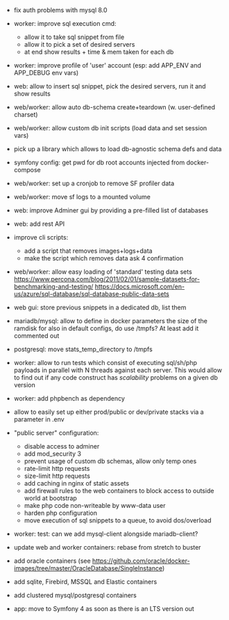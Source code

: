 - fix auth problems with mysql 8.0

- worker: improve sql execution cmd:
  + allow it to take sql snippet from file
  + allow it to pick a set of desired servers
  + at end show results + time & mem taken for each db

- worker: improve profile of 'user' account (esp: add APP_ENV and APP_DEBUG env vars)

- web: allow to insert sql snippet, pick the desired servers, run it and show results

- web/worker: allow auto db-schema create+teardown (w. user-defined charset)

- web/worker: allow custom db init scripts (load data and set session vars)

- pick up a library which allows to load db-agnostic schema defs and data

- symfony config: get pwd for db root accounts injected from docker-compose

- web/worker: set up a cronjob to remove SF profiler data

- web/worker: move sf logs to a mounted volume

- web: improve Adminer gui by providing a pre-filled list of databases 

- web: add rest API

- improve cli scripts:
  + add a script that removes images+logs+data
  + make the script which removes data ask 4 confirmation

- web/worker: allow easy loading of 'standard' testing data sets
  https://www.percona.com/blog/2011/02/01/sample-datasets-for-benchmarking-and-testing/
  https://docs.microsoft.com/en-us/azure/sql-database/sql-database-public-data-sets

- web gui: store previous snippets in a dedicated db, list them

- mariadb/mysql: allow to define in docker parameters the size of the ramdisk for 
  also in default configs, do use /tmpfs? At least add it commented out
 
- postgresql: move stats_temp_directory to /tmpfs

- worker: allow to run tests which consist of executing sql/sh/php payloads in parallel with N threads against each server.
  This would allow to find out if any code construct has _scalability_ problems on a given db version

- worker: add phpbench as dependency

- allow to easily set up either prod/public or dev/private stacks via a parameter in .env

- "public server" configuration:
  - disable access to adminer
  - add mod_security 3
  - prevent usage of custom db schemas, allow only temp ones
  - rate-limit http requests
  - size-limit http requests
  - add caching in nginx of static assets
  - add firewall rules to the web containers to block access to outside world at bootstrap
  - make php code non-writeable by www-data user
  - harden php configuration
  - move execution of sql snippets to a queue, to avoid dos/overload

- worker: test: can we add mysql-client alongside mariadb-client?

- update web and worker containers: rebase from stretch to buster

- add oracle containers (see https://github.com/oracle/docker-images/tree/master/OracleDatabase/SingleInstance)

- add sqlite, Firebird, MSSQL and Elastic containers 

- add clustered mysql/postgresql containers

- app: move to Symfony 4 as soon as there is an LTS version out
